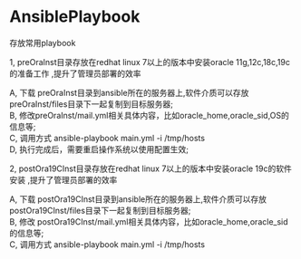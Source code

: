 # AnsiblePlaybook
存放常用playbook

1, preOraInst目录存放在redhat linux 7以上的版本中安装oracle 11g,12c,18c,19c的准备工作 ,提升了管理员部署的效率   
  
  A, 下载 preOraInst目录到ansible所在的服务器上,软件介质可以存放preOraInst/files目录下一起复制到目标服务器;  
  B, 修改preOraInst/mail.yml相关具体内容，比如oracle_home,oracle_sid,OS的信息等;  
  C, 调用方式   ansible-playbook main.yml  -i /tmp/hosts  
  D, 执行完成后，需要重启操作系统以使用配置生效;   

2, postOra19CInst目录存放在redhat linux 7以上的版本中安装oracle 19c的软件安装 ,提升了管理员部署的效率   
  
  A, 下载 postOra19CInst目录到ansible所在的服务器上,软件介质可以存放postOra19CInst/files目录下一起复制到目标服务器;  
  B, 修改 postOra19CInst/mail.yml相关具体内容，比如oracle_home,oracle_sid的信息等;  
  C, 调用方式   ansible-playbook main.yml  -i /tmp/hosts  